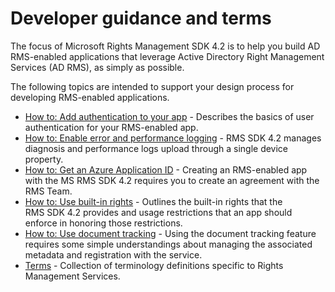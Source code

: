 ﻿
# Developer guidance and terms
The focus of Microsoft Rights Management SDK 4.2 is to help you build AD RMS-enabled applications that leverage Active Directory Right Management Services (AD RMS), as simply as possible.

The following topics are intended to support your design process for developing RMS-enabled applications.

- [How to: Add authentication to your app](authentication_integration.md) - Describes the basics of user authentication for your RMS-enabled app.
- [How to: Enable error and performance logging](enabling_logging.md) - RMS SDK 4.2 manages diagnosis and performance logs upload through a single device property.
- [How to: Get an Azure Application ID](application_id.md) - Creating an RMS-enabled app with the MS RMS SDK 4.2 requires you to create an agreement with the RMS Team.
- [How to: Use built-in rights](built-in_rights_usage_restriction_reference.md) - Outlines the built-in rights that the RMS SDK 4.2 provides and usage restrictions that an app should enforce in honoring those restrictions.
- [How to: Use document tracking](how_to__use_document_tracking.md) - Using the document tracking feature requires some simple understandings about managing the associated metadata and registration with the service.
- [Terms](terms.md) - Collection of terminology definitions specific to Rights Management Services.

 

 

 
